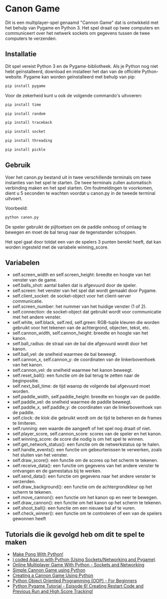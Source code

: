 
# Canon Game

Dit is een multiplayer-spel genaamd "Cannon Game" dat is ontwikkeld met het behulp van Pygame en Python 3. Het spel draait op twee computers en communiceert over het netwerk sockets om gegevens tussen de twee computers te verzenden.



## Installatie

Dit spel vereist Python 3 en de Pygame-bibliotheek. Als je Python nog niet hebt geïnstalleerd, download en installeer het dan van de officiële Python-website. Pygame kan worden geïnstalleerd met behulp van pip:

```bash
pip install pygame
```

Voor de zekerheid kunt u ook de volgende commando's uitvoeren: 
```bash
pip install time
``` 
```bash
pip install random
``` 
```bash
pip install traceback
``` 
```bash
pip install socket
``` 
```bash
pip install threading
``` 
```bash
pip install pickle
``` 

## Gebruik
Voer het canon.py bestand uit in twee verschillende terminals om twee instanties van het spel te starten. De twee terminals zullen automatisch verbinding maken en het spel starten. Om foutmeldingen te voorkomen, dient u 5 seconden te wachten voordat u canon.py in de tweede terminal uitvoert.

Voorbeeld:
```bash
python canon.py

```
De speler gebruikt de pijltoetsen om de paddle omhoog of omlaag te bewegen en moet de bal terug naar de tegenstander schoppen. 

Het spel gaat door totdat een van de spelers 3 punten bereikt heeft, dat kan worden ingesteld met de variabele winning_score.
## Variabelen
- self.screen_width en self.screen_height: breedte en hoogte van het venster van de game.
- self.balls_shot: aantal ballen dat is afgevuurd door de speler.
- self.screen: het venster van het spel dat wordt gemaakt door Pygame.
- self.client_socket: de socket-object voor het client-server communicatie.
- self.screen_number: het nummer van het huidige venster (1 of 2).
- self.connection: de socket-object dat gebruikt wordt voor communicatie met het andere venster.
- self.white, self.black, self.red, self.green: RGB-tuple kleuren die worden gebruikt voor het tekenen van de achtergrond, objecten, tekst, etc.
- self.cannon_width, self.cannon_height: breedte en hoogte van het kanon.
- self.ball_radius: de straal van de bal die afgevuurd wordt door het kanon.
- self.ball_vel: de snelheid waarmee de bal beweegt.
- self.cannon_x, self.cannon_y: de coordinaten van de linkerbovenhoek van het kanon.
- self.cannon_vel: de snelheid waarmee het kanon beweegt.
- self.reset_ball(): een functie om de bal terug te zetten naar de beginpositie.
- self.next_ball_time: de tijd waarop de volgende bal afgevuurd moet worden.
- self.paddle_width, self.paddle_height: breedte en hoogte van de paddle.
- self.paddle_vel: de snelheid waarmee de paddle beweegt.
- self.paddle_x, self.paddle_y: de coordinaten van de linkerbovenhoek van de paddle.
- self.clock: de klok die gebruikt wordt om de tijd te beheren en de frames te limiteren.
- self.running: een waarde die aangeeft of het spel nog draait of niet.
- self.player_score, self.cannon_score: scores van de speler en het kanon.
- self.winning_score: de score die nodig is om het spel te winnen.
- self.get_network_status(): een functie om de netwerkstatus op te halen.
- self.handle_events(): een functie om gebeurtenissen te verwerken, zoals het sluiten van het venster.
- self.draw_score(): een functie om de scores op het scherm te tekenen.
- self.receive_data(): een functie om gegevens van het andere venster te ontvangen en de gamestatus bij te werken.
- self.send_data(): een functie om gegevens naar het andere venster te verzenden.
- self.draw_background(): een functie om de achtergrondkleur op het scherm te tekenen.
- self.move_cannon(): een functie om het kanon op en neer te bewegen.
- self.draw_cannon(): een functie om het kanon op het scherm te tekenen.
- self.shoot_ball(): een functie om een nieuwe bal af te vuren.
- self.check_winner(): een functie om te controleren of een van de spelers gewonnen heeft


## Tutorials die ik gevolgd heb om dit te spel te maken

 - [Make Pong With Python!](https://www.youtube.com/watch?v=vVGTZlnnX3U&t=120s)
 - [I coded Agar.io with Python (Using Sockets/Networking and Pygame)](https://www.youtube.com/watch?v=SR8xeaRXLcg)
 - [Online Multiplayer Game With Python - Sockets and Networking](https://www.youtube.com/watch?v=-3B1v-K1oXE&t=118s)
 - [Simple Cannon Game using Python](https://www.youtube.com/watch?v=E0UXAC6WnZI)
 - [Creating a Cannon Game Using Python](https://www.youtube.com/watch?v=7QjrOIbw2bg)
 - [Python Object Oriented Programming (OOP) - For Beginners](https://www.youtube.com/watch?v=JeznW_7DlB0)
 - [Python Pygame Tutorial - Episode 6! Creating Restart Code and Previous Run and High Score Tracking!](https://www.youtube.com/watch?v=atoGQ9o0ooI)
